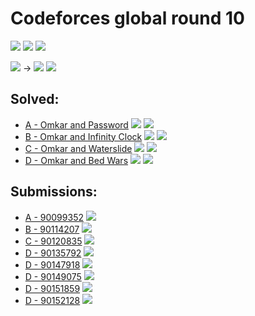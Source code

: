 # Codeforces global round 10

![](https://img.shields.io/badge/Participation-3-blueviolet)
![](https://img.shields.io/badge/Rank-2203-blue)
![](https://img.shields.io/badge/Points-2941-orange)

![](https://img.shields.io/badge/Newbie-923-lightgrey) →
![](https://img.shields.io/badge/Pupil-1240-brightgreen)
![](https://img.shields.io/badge/-%2B317-green)

## Solved:
* [A - Omkar and Password](https://codeforces.com/contest/1392/problem/A)
![](https://img.shields.io/badge/Time-00%3A12-yellowgreen)
![](https://img.shields.io/badge/Points-484%2F500-blue)
* [B - Omkar and Infinity Clock](https://codeforces.com/contest/1392/problem/B)
![](https://img.shields.io/badge/Time-00%3A31-yellowgreen)
![](https://img.shields.io/badge/Points-688%2F750-blue)
* [C - Omkar and Waterslide](https://codeforces.com/contest/1392/problem/C)
![](https://img.shields.io/badge/Time-00%3A41-yellowgreen)
![](https://img.shields.io/badge/Points-891%2F1000-blue)
* [D - Omkar and Bed Wars](https://codeforces.com/contest/1392/problem/D)
![](https://img.shields.io/badge/Time-01%3A58-yellowgreen)
![](https://img.shields.io/badge/Points-878%2F1500-blue)

## Submissions:
* [A - 90099352](https://codeforces.com/contest/1392/submission/90099352)
![](https://img.shields.io/badge/-Accepted-brightgreen)
* [B - 90114207](https://codeforces.com/contest/1392/submission/90114207)
![](https://img.shields.io/badge/-Accepted-brightgreen)
* [C - 90120835](https://codeforces.com/contest/1392/submission/90120835)
![](https://img.shields.io/badge/-Accepted-brightgreen)
* [D - 90135792](https://codeforces.com/contest/1392/submission/90135792)
![](https://img.shields.io/badge/-Failed%20test%202-red)
* [D - 90147918](https://codeforces.com/contest/1392/submission/90147918)
![](https://img.shields.io/badge/-Failed%20test%202-red)
* [D - 90149075](https://codeforces.com/contest/1392/submission/90149075)
![](https://img.shields.io/badge/-Failed%20test%202-red)
* [D - 90151859](https://codeforces.com/contest/1392/submission/90151859)
![](https://img.shields.io/badge/-Failed%20test%201-yellow)
* [D - 90152128](https://codeforces.com/contest/1392/submission/90152128)
![](https://img.shields.io/badge/-Accepted-brightgreen)
